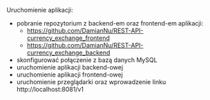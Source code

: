 Uruchomienie aplikacji:
- pobranie repozytorium z backend-em oraz frontend-em aplikacji:
  * https://github.com/DamianNu/REST-API-currency_exchange_frontend
  * https://github.com/DamianNu/REST-API-currency_exchange_backend
- skonfigurować połączenie z bazą danych MySQL
- uruchomienie aplikacji backend-owej
- uruchomienie aplikacji frontend-owej
- uruchomienie przeglądarki oraz wprowadzenie linku http://localhost:8081/v1
